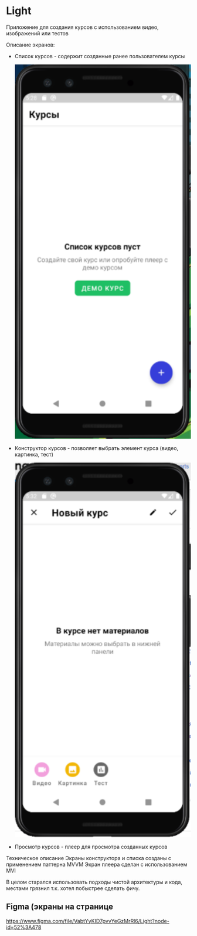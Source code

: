 # Light

Приложение для создания курсов с использованием видео, изображений или тестов

Описание экранов:
* Список курсов - содержит созданные ранее пользователем курсы

  <img src="img/1.png" width="500" >

* Конструктор курсов - позволяет выбрать элемент курса (видео, картинка, тест)

  <img src="img/2.png" width="500" >

* Просмотр курсов - плеер для просмотра созданных курсов

Техническое описание
Экраны конструктора и списка созданы с применением паттерна MVVM
Экран плеера сделан с использованием MVI

В целом старался использовать подходы чистой архитектуры и кода, местами грязнил т.к. хотел побыстрее сделать фичу.

## Figma (экраны на странице 
https://www.figma.com/file/VabtYyKID7pvvYeGzMrRl6/Light?node-id=52%3A478
